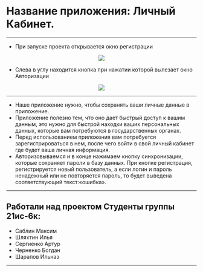 # Название приложения: Личный Кабинет.

 -----
* При запуске проекта открывается окно регистрации

<p align ="center"><a href="https://github.com/SergienkoArtur/WpfApp3.git" target="_blank"><img src="https://i.imgur.com/wYumph9.png" src=width="500"></a></p>

* Слева в углу находится кнопка при нажатии которой вылезает окно Авторизации

<p align ="center"><a href="https://github.com/SergienkoArtur/WpfApp3.git" target="_blank"><img src="https://i.imgur.com/pvmeQ69.png" src=width="500"></a></p>

 -----

* Наше приложение нужно, чтобы сохранять ваши личные данные в приложение.
* Приложение полезно тем, что оно дает быстрый доступ к вашим данным, это нужно для быстрой находки ваших персональных данных, которые вам потребуются в государственных органах. 
* Перед использованием приложения вам потребуется зарегистрироваться в нем, после чего войти в свой личный кабинет где будет ваша личная информация.
* Авторизовываемся и в конце нажимаем кнопку синхронизации, которые сохраняет пароли в базу данных. При кнопке регистрация, регистрируется новый пользователь, а если логин и пароль ненадежный или не повторяется пароль, то будет выведена соответствующий текст:«ошибка».

 -----
 
 ## Работали над проектом Cтуденты группы 21ис-6к:
* Саблин Максим
*  Шляхтин Илья
* Сергиенко Артур
* Черненко Богдан
*  Шарапов Ильназ

 -----

